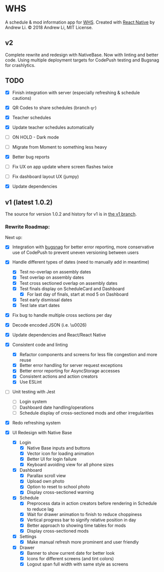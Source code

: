 # WHS

A schedule & mod information app for [WHS](http://whs.westside66.org/). Created
with [React Native](https://facebook.github.io/react-native/) by Andrew Li. © 2018 Andrew Li, MIT License.

## v2

Complete rewrite and redesign with NativeBase. Now with linting and better code. Using multiple
deployment targets for CodePush testing and Bugsnag for crashlytics.

## TODO

- [x] Finish integration with server (especially refreshing & schedule cautions)
- [x] QR Codes to share schedules (branch `qr`)
- [x] Teacher schedules
- [x] Update teacher schedules automatically
- [ ] ON HOLD - Dark mode

- [ ] Migrate from Moment to something less heavy

- [x] Better bug reports
- [ ] Fix UX on app update where screen flashes twice
- [ ] Fix dashboard layout UX (jumpy)
- [x] Update dependencies

## v1 (latest 1.0.2)

The source for version 1.0.2 and history for v1 is in [the v1 branch](https://github.com/Li357/WHS/tree/v1).

### Rewrite Roadmap:

Next up:
- [x] Integration with [bugsnag](https://docs.bugsnag.com/platforms/react-native/) for better error reporting, more conservative use of CodePush to prevent uneven versioning between users
- [x] Handle different types of dates (need to manually add in meantime)
  - [x] Test no-overlap on assembly dates
  - [x] Test overlap on assembly dates
  - [x] Test cross sectioned overlap on assembly dates
  - [x] Test finals display on ScheduleCard and Dashboard
    - [x] For last day of finals, start at mod 5 on Dashboard
  - [x] Test early dismissal dates
  - [x] Test late start dates
- [x] Fix bug to handle multiple cross sections per day
- [x] Decode encoded JSON (i.e. \\u0026)

- [x] Update dependencies and React/React Native
- [x] Consistent code and linting
  - [x] Refactor components and screens for less file congestion and more reuse
  - [x] Better error handling for server request exceptions
  - [x] Better error reporting for AsyncStorage accesses
  - [x] Consistent actions and action creators
  - [x] Use ESLint
- [ ] Unit testing with Jest
  - [ ] Login system
  - [ ] Dashboard date handling/operations
  - [ ] Schedule display of cross-sectioned mods and other irregularities
- [x] Redo refreshing system
- [x] UI Redesign with Native Base
  - [x] Login
    - [x] Native Base inputs and buttons
    - [x] Vector icon for loading animation
    - [x] Better UI for login failure
    - [x] Keyboard avoiding view for all phone sizes
  - [x] Dashboard
    - [x] Parallax scroll view
    - [x] Upload own photo
    - [x] Option to reset to school photo
    - [x] Display cross-sectioned warning
  - [x] Schedule
    - [x] Preprocess data in action creators before rendering in Schedule to reduce lag
    - [x] Wait for drawer animation to finish to reduce choppiness
    - [x] Vertical progress bar to signify relative position in day
    - [x] Better approach to showing time tables for mods
    - [x] Display cross-sectioned mods
  - [x] Settings
    - [x] Make manual refresh more prominent and user friendly
  - [x] Drawer
    - [x] Banner to show current date for better look
    - [x] Icons for different screens (and tint colors)
    - [x] Logout span full width with same style as screens
